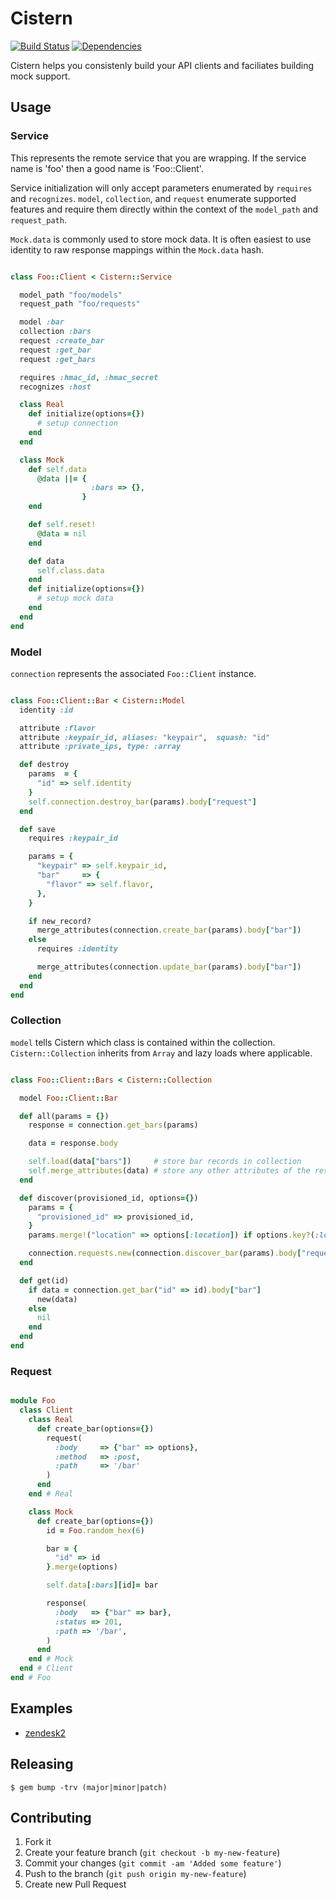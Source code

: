 # Cistern

[![Build Status](https://secure.travis-ci.org/lanej/cistern.png)](http://travis-ci.org/lanej/cistern)
[![Dependencies](https://gemnasium.com/lanej/cistern.png)](https://gemnasium.com/lanej/cistern.png)

Cistern helps you consistenly build your API clients and faciliates building mock support.

## Usage

### Service

This represents the remote service that you are wrapping. If the service name is 'foo' then a good name is 'Foo::Client'.

Service initialization will only accept parameters enumerated by ```requires``` and ```recognizes```. ```model```, ```collection```, and ```request``` enumerate supported features and require them directly within the context of the ```model_path``` and ```request_path```.

```Mock.data``` is commonly used to store mock data.  It is often easiest to use identity to raw response mappings within the ```Mock.data``` hash.

```ruby

class Foo::Client < Cistern::Service

  model_path "foo/models"
  request_path "foo/requests"

  model :bar
  collection :bars
  request :create_bar
  request :get_bar
  request :get_bars

  requires :hmac_id, :hmac_secret
  recognizes :host

  class Real
    def initialize(options={})
      # setup connection
    end
  end

  class Mock
    def self.data
      @data ||= {
                  :bars => {},
                }
    end

    def self.reset!
      @data = nil
    end

    def data
      self.class.data
    end
    def initialize(options={})
      # setup mock data
    end
  end
end

```

### Model

```connection``` represents the associated ```Foo::Client``` instance.

```ruby

class Foo::Client::Bar < Cistern::Model
  identity :id

  attribute :flavor
  attribute :keypair_id, aliases: "keypair",  squash: "id"
  attribute :private_ips, type: :array

  def destroy
    params  = {
      "id" => self.identity
    }
    self.connection.destroy_bar(params).body["request"]
  end

  def save
    requires :keypair_id

    params = {
      "keypair" => self.keypair_id,
      "bar"     => {
        "flavor" => self.flavor,
      },
    }

    if new_record?
      merge_attributes(connection.create_bar(params).body["bar"])
    else
      requires :identity

      merge_attributes(connection.update_bar(params).body["bar"])
    end
  end
end

```

### Collection

```model``` tells Cistern which class is contained within the collection.  ```Cistern::Collection``` inherits from ```Array``` and lazy loads where applicable.

```ruby

class Foo::Client::Bars < Cistern::Collection

  model Foo::Client::Bar

  def all(params = {})
    response = connection.get_bars(params)

    data = response.body

    self.load(data["bars"])     # store bar records in collection
    self.merge_attributes(data) # store any other attributes of the response on the collection
  end

  def discover(provisioned_id, options={})
    params = {
      "provisioned_id" => provisioned_id,
    }
    params.merge!("location" => options[:location]) if options.key?(:location)

    connection.requests.new(connection.discover_bar(params).body["request"])
  end

  def get(id)
    if data = connection.get_bar("id" => id).body["bar"]
      new(data)
    else
      nil
    end
  end
end

```

### Request

```ruby

module Foo
  class Client
    class Real
      def create_bar(options={})
        request(
          :body     => {"bar" => options},
          :method   => :post,
          :path     => '/bar'
        )
      end
    end # Real

    class Mock
      def create_bar(options={})
        id = Foo.random_hex(6)

        bar = {
          "id" => id
        }.merge(options)

        self.data[:bars][id]= bar

        response(
          :body   => {"bar" => bar},
          :status => 201,
          :path => '/bar',
        )
      end
    end # Mock
  end # Client
end # Foo

```

## Examples

* [zendesk2](https://github.com/lanej/zendesk2)

## Releasing

    $ gem bump -trv (major|minor|patch)

## Contributing

1. Fork it
2. Create your feature branch (`git checkout -b my-new-feature`)
3. Commit your changes (`git commit -am 'Added some feature'`)
4. Push to the branch (`git push origin my-new-feature`)
5. Create new Pull Request
